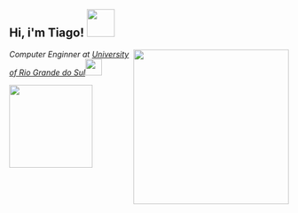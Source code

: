 <h2>Hi, i'm Tiago! <img src="https://media.giphy.com/media/8cMMs939wIlDWO8pB7/giphy.gif" width="50"></h2>
<img src="https://media.giphy.com/media/IwTWTsUzmIicM/giphy.gif"/ align="right" width="280">
<p><em>Computer Enginner at <a href="http://www.ufrgs.br/ufrgs/inicial">University of Rio Grande do Sul</a><img src="https://media.giphy.com/media/8vqF2nBJc24Merhx2R/giphy.gif" width="30"></br>
</em></p>



<div>
	<img  height="150em" src="https://github-readme-stats.vercel.app/api?username=tidrt&theme=vision-friendly-dark&show_icons=true&include_all_commits=true&count_private=true"/>
</div>
<br>





